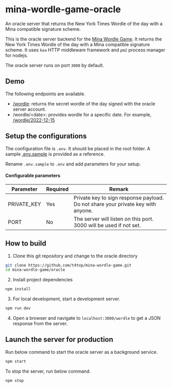 # mina-wordle-game-oracle

An oracle server that returns the New York Times Wordle of the day with a Mina compatible signature scheme.

This is the oracle server backend for the [Mina Wordle Game](../README.md). It returns the New York Times Wordle of the day with a Mina compatible signature scheme. It uses `koa` HTTP middleware framework and `pm2` process manager for nodejs.

The oracle server runs on port `3000` by default.

## Demo

The following endpoints are available.

- [/wordle](https://mina-wordle-oracle.juxdan.io/wordle): returns the secret wordle of the day signed with the oracle server account.
- /wordle/\<date\>: provides wordle for a specific date. For example, [/wordle/2022-12-15](https://mina-wordle-oracle.juxdan.io/wordle/2022-12-15)

## Setup the configurations

The configuration file is `.env`. It should be placed in the root folder. A sample [.env.sample](./.env.sample) is provided as a reference.

Rename `.env.sample` to `.env` and add parameters for your setup.

#### Configurable parameters

| Parameter   | Required | Remark                                                                           |
| ----------- | -------- | -------------------------------------------------------------------------------- |
| PRIVATE_KEY | Yes      | Private key to sign response payload. Do not share your private key with anyone. |
| PORT        | No       | The server will listen on this port. 3000 will be used if not set.               |

## How to build

1. Clone this git repository and change to the oracle directory

```bash
git clone https://github.com/t4top/mina-wordle-game.git
cd mina-wordle-game/oracle
```

2. Install project dependencies

```bash
npm install
```

3. For local development, start a development server.

```bash
npm run dev
```

4. Open a browser and navigate to `localhost:3000/wordle` to get a JSON response from the server.

## Launch the server for production

Run below command to start the oracle server as a background service.

```bash
npm start
```

To stop the server, run below command.

```bash
npm stop
```
